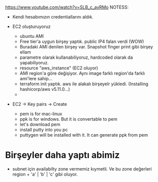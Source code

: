 https://www.youtube.com/watch?v=SLB_c_ayRMo
NOTESS:

- Kendi hesabımızın credentiallarını aldık.
- EC2 oluşturuyoruz
  - ubuntu AMI
  - Free tier'a uygun birşey yaptık. public IP4 falan verdi (WOW)
  - Buradaki AMI denilen birşey var. Snapshot finger print gibi birşey ellam
  - parametre olarak kullanabiliyoruz, hardcoded olarak da yapabiliyoruz.
  - resource "aws_instance" (EC2 oluyor)
  - AMI region'a göre değişiyor. Aynı image farklı region'da farklı ami'lere sahip...
  - terraform init yaptık. aws ile alakalı birşeyelr yükledi. (Installing hashicorp/aws v5.11.0...)
  - 

- EC2 -> Key pairs -> Create
  - pem is for mac-linux
  - ppk is for windows. But it is convertable to pem
  - let's download pem
  - install putty into you pc
  - puttygen will be installed with it. It can generate ppk from pem

# Birşeyler daha yaptı abimiz
- subnet için availabilty zone vermemiz kıymetli. Ve bu zone değerleri region + 'a' | 'b' | 'c' gibi oluyor.
